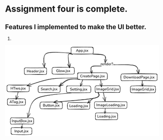 # Assignment four is complete.

## Features I implemented to make the UI better.
1. 

![ass4.2.png](https://github.com/jubaerHasan1234/ass4.2/blob/c91acfb67526b93b526246b73d0b7a7a74ad6772/ass4.2.png)



